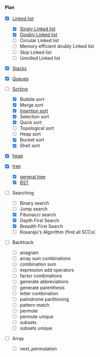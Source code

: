 #### Plan
 - [x] [Linked list](https://github.com/stlmp/stlmp/tree/master/src/linked_list)
   - [x] [Singly Linked list](https://github.com/stlmp/stlmp/blob/master/src/linked_list/ll.hpp)
   - [x] [Doubly Linked list](https://github.com/stlmp/stlmp/blob/master/src/linked_list/dll.hpp)
   - [ ] Circular Linked list
   - [ ] Memory efficient doubly Linked list
   - [ ] Skip Linked list
   - [ ] Unrolled Linked list

 - [x] [Stacks](https://github.com/stlmp/stlmp/blob/master/src/stack/stack.hpp)

 - [x] [Queues](https://github.com/stlmp/stlmp/blob/master/src/queue/queue.hpp)

 - [ ] [Sorting](https://github.com/stlmp/stlmp/tree/master/src/sorting)
   - [x] Bubble sort
   - [x] Merge sort
   - [x] [Insertion sort](https://github.com/stlmp/stlmp/blob/master/src/sorting/insertion.hpp)
   - [x] Selection sort
   - [x] Quick sort
   - [ ] Topological sort
   - [ ] Heap sort
   - [x] Bucket sort
   - [x] Shell sort
   
 - [x] [heap](https://github.com/stlmp/stlmp/blob/master/src/heap/heap.hpp)
   
 - [x] [tree](https://github.com/stlmp/stlmp/blob/master/src/tree)
   - [x] [general tree](https://github.com/stlmp/stlmp/blob/master/src/tree/tree.hpp)
   - [x] [BST](https://github.com/stlmp/stlmp/blob/master/src/tree/bst.hpp)

 - [ ] Searching
   - [ ] Binary search
   - [ ] Jump search
   - [x] Fibonacci search
   - [x] Depth First Search 
   - [x] Breadth First Search
   - [ ] Kosaraju's Algorithm (find all SCCs)

 - [ ] Backtrack
   - [ ] anagram
   - [ ] array sum combinations
   - [ ] combination sum
   - [ ] expression add operators
   - [ ] factor combinations
   - [ ] generate abbreviations
   - [ ] generate parenthesis
   - [ ] letter combination
   - [ ] palindrome partitioning
   - [ ] pattern match
   - [ ] permute
   - [ ] permute unique
   - [ ] subsets
   - [ ] subsets unique

 - [ ] Array
   - [ ] next_permutation
